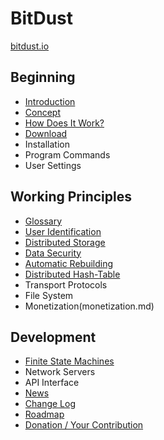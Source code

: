# BitDust
[bitdust.io](http://bitdust.io)


## Beginning

+ [Introduction](intro.md)
+ [Concept](concept.md)
+ [How Does It Work?](principle.md)
+ [Download](download.md)
+ Installation
+ Program Commands
+ User Settings


## Working Principles

+ [Glossary](glossary.md)
+ [User Identification](identities.md)
+ [Distributed Storage](storage.md)
+ [Data Security](security.md)
+ [Automatic Rebuilding](rebuilding.md)
+ [Distributed Hash-Table](dht.md)
+ Transport Protocols
+ File System
+ Monetization(monetization.md)



## Development

+ [Finite State Machines](automats.md)
+ Network Servers
+ API Interface
+ [News](news.md)
+ [Change Log](changelog.md)
+ [Roadmap](roadmap.md)
+ [Donation / Your Contribution](donate.md)

